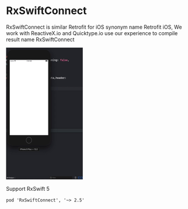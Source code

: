 # RxSwiftConnect
RxSwiftConnect is similar Retrofit for iOS synonym name Retrofit iOS, We work with ReactiveX.io and Quicktype.io 
use our experience to compile result name RxSwiftConnect

<img src="Tutorial/SampleProject.gif" width="210" height="360">

Support RxSwift 5

```pod
pod 'RxSwiftConnect', '~> 2.5'
```



